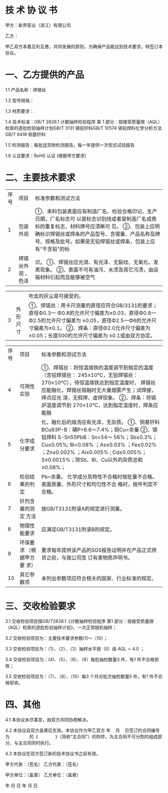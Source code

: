 # 技 术 协 议 书  

甲方：新界泵业（浙江）有限公司  

乙方：  

甲乙双方本着互利互惠，共同发展的原则，为确保产品能达到技术要求，特签订本协议。  

# 一、乙方提供的产品  

1.1 产品名称：焊锡丝  

1.2 型号规格：  

1.3 材质要求：  

1.4 技术标准：GB/T 2828.1 计数抽样检验程序 第 1 部分：按接受质量限（AQL）检索的逐批检验抽样计划GB/T 3131 锡铅钎料GB/T 10574 锡铅焊料化学分析方法GB/T 6418 铜基钎料  

1.5 检测报告：每批送货附检测报告，每一年提供一次型式试验报告  

1.6 认证要求：RoHS 认证 (根据甲方要求)  

# 二、主要技术要求  

<html><body><table><tr><td>序号</td><td>项目</td><td>标准参数和测试方法</td></tr><tr><td>1</td><td>包装外观</td><td>①、来料包装表面应有制造厂名、检验合格印记、生产日期，厂名标志可 以是标志识别线或者是制造厂名或商标的重复标志，材料牌号应清晰可 见。 ②、包装上应明确标识焊锡丝或焊条的产品型号、含锡量、产品名称及牌 号、规格及批号。如果是无铅焊锡丝或焊条，包装上应有“不含铅"的标</td></tr><tr><td>2</td><td>焊锡丝外观 、色泽</td><td>识。 ①、焊锡丝应光滑、有光泽、无裂纹、无氧化、发黑现象。 ②、表面不可有油污、水渍及其它污渍，由运输材料引起而且能够被空气</td></tr></table></body></html>  

<html><body><table><tr><td></td><td></td><td>吹走的灰尘是可接受的。</td></tr><tr><td>3</td><td>外形尺寸</td><td>①、焊锡丝：用卡尺测量的直径应符合GB/3131的要求；直径Φ0.3一 Φ0.8的允许尺寸偏差为±0.03，直径Φ0.8一Φ2.5的允许尺寸偏差为 ±0.05，直径Φ2.5一Φ6的允许尺寸偏差为±0.1。 ②、焊条：直径Φ2.0允许尺寸偏差为±0.05；长度500的允许尺寸偏差为 ±0.1或由双方协定。</td></tr></table></body></html>  

<html><body><table><tr><td>序号</td><td>项目</td><td>标准参数和测试方法</td></tr><tr><td>4</td><td>可用性实验</td><td>①、焊锡丝：将恒温烙铁的温度调节到指定的温度（含铅焊锡丝： 245±10℃，无铅焊锡丝：270±10℃），待恒温烙铁达到指定温度时， 焊锡丝应能融化，焊锡丝熔融时无大量烟雾产生；试焊接，焊点应光 滑，无假焊、虚焊现象。 ②、焊条：将锡炉温度调节到 270±10℃，达到指定温度时，焊条应能融</td></tr><tr><td>5</td><td>化学成分要求</td><td>化，融化后的熔汤应有光泽，无杂质。 ①、铜基钎料BCu93P-B：磷P=6.6～7.4%；铜Cu=余量 ②、锡铅焊料 S-Sn55PbB：Sn=54～ 56%；Sb≤0.3%；Cu≤0.05%; Bi<0.08% ；As≤0.03% ；Fe≤0.02% ；Zn≤0.002% ；Al≤0.005% ; Cd≤0.005%；S≤0.0015%；除Sb、Bi、Cu以外的杂质总和≤0.08%；</td></tr><tr><td>6</td><td>检验结果的判定</td><td>Pb=余量。 化学成分及特性不合格时按批量不合格。表面质量、外形尺寸和均匀性不合 格时，按件判定不合格。</td></tr><tr><td>7</td><td>钎剂含量的测定 方法</td><td>按GB/T3131附录A的规定进行测量。</td></tr><tr><td>8</td><td>物理性能要求</td><td>应满足GB/T3131附录B的规定。</td></tr><tr><td>9</td><td>环保要求 （根据甲方要 求）</td><td>要求每年提供该产品的SGS报告证明并在产品正式供货之前，与我公司签 订有害物质声明书。</td></tr><tr><td>10</td><td>其它参数项</td><td>未列出参数项应符合相关的国家、行业标准的规定。</td></tr></table></body></html>  

# 三、交收检验要求  

3.1 交收检验项目按GB/T2828.1《计数抽样检验程序 第1 部分：按接受质量限（AQL）检索的逐批检验抽样计划》，一次正常随机抽样；  

3.2 交收检验项目为：主要技术要求参数(1)～（10）；  

3.3 交收检验项目为：（1）、（2）、（3）抽样水平按（Ⅱ）级 $A Q L = 4 . 0$ ；  

3.4 交收检验项目为：(4)、（5）、（6）、（9）每批抽检数量3 件，有1 件不合格拒收；  

3.5 交收检验项目为：（7）、（8）、（10）每3 个月对批次抽检数量5 件，有1 件不合格拒收。  

# 四、其他  

4.1 本协议未尽事宜，由双方共同协商解决。  

4.2 本协议自双方盖章后生效。本协议作为甲乙双方     年     月    日签订的合同编号为                的《              》（简称“主合同”）的附件，为主合同不可分割的组成部分，与主合同同时执行。  

4.3 本协议在双方签订新的技术协议书之前有效。  

甲方代表：（签名） 乙方代表：（签名）  

甲方单位：（盖章） 乙方单位：（盖章）  

年     月     日 年     月     日  